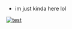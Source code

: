- im just kinda here lol
<!---
snqwq/snqwq is a ✨ special ✨ repository because its `README.md` (this file) appears on your GitHub profile.
You can click the Preview link to take a look at your changes.
--->

[![test](https://img.shields.io/discord/740930220399525928.svg?label=&logo=discord&logoColor=ffffff&color=7389D8&labelColor=6A7EC2)]()